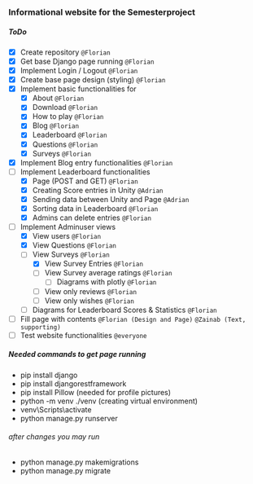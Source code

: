 ### Informational website for the Semesterproject
##### ToDo
- [x] Create repository `@Florian`
- [x] Get base Django page running `@Florian`
- [x] Implement Login / Logout `@Florian`
- [x] Create base page design (styling) `@Florian`
- [x] Implement basic functionalities for
  - [x] About `@Florian`
  - [x] Download `@Florian`
  - [x] How to play `@Florian`
  - [x] Blog `@Florian`
  - [x] Leaderboard `@Florian`
  - [x] Questions `@Florian`
  - [x] Surveys `@Florian`
- [x] Implement Blog entry functionalities `@Florian`
- [ ] Implement Leaderboard functionalities
  - [x] Page (POST and GET) `@Florian`
  - [x] Creating Score entries in Unity `@Adrian`
  - [x] Sending data between Unity and Page `@Adrian`
  - [x] Sorting data in Leaderboard `@Florian`
  - [x] Admins can delete entries `@Florian`
- [ ] Implement Adminuser views
  - [x] View users `@Florian`
  - [x] View Questions `@Florian`
  - [ ] View Surveys `@Florian`
    - [x] View Survey Entries `@Florian`
    - [ ] View Survey average ratings `@Florian`
      - [ ] Diagrams with plotly `@Florian`
    - [ ] View only reviews `@Florian`
    - [ ] View only wishes `@Florian`
  - [ ] Diagrams for Leaderboard Scores & Statistics `@Florian`
- [ ] Fill page with contents `@Florian (Design and Page)` `@Zainab (Text, supporting)`
- [ ] Test website functionalities `@everyone`

##### Needed commands to get page running
- pip install django
- pip install djangorestframework
- pip install Pillow (needed for profile pictures)
- python -m venv ./venv (creating virtual environment)
- venv\Scripts\activate
- python manage.py runserver

###### after changes you may run
- python manage.py makemigrations
- python manage.py migrate
